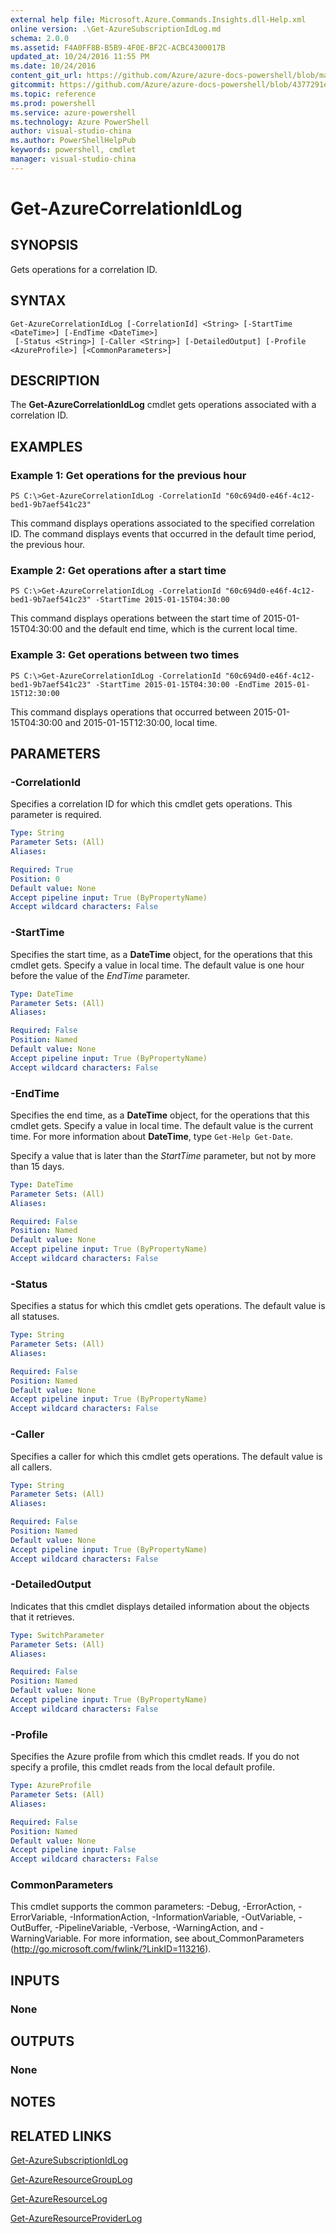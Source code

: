```yaml
---
external help file: Microsoft.Azure.Commands.Insights.dll-Help.xml
online version: .\Get-AzureSubscriptionIdLog.md
schema: 2.0.0
ms.assetid: F4A0FF8B-B5B9-4F0E-BF2C-ACBC4300017B
updated_at: 10/24/2016 11:55 PM
ms.date: 10/24/2016
content_git_url: https://github.com/Azure/azure-docs-powershell/blob/master/azureps-cmdlets-docs/ResourceManager/AzureRM.Insights/v0.9.8/Get-AzureCorrelationIdLog.md
gitcommit: https://github.com/Azure/azure-docs-powershell/blob/4377291ee360e58e2c1c5d644155daf6a0279055/azureps-cmdlets-docs/ResourceManager/AzureRM.Insights/v0.9.8/Get-AzureCorrelationIdLog.md
ms.topic: reference
ms.prod: powershell
ms.service: azure-powershell
ms.technology: Azure PowerShell
author: visual-studio-china
ms.author: PowerShellHelpPub
keywords: powershell, cmdlet
manager: visual-studio-china
---
```


# Get-AzureCorrelationIdLog

## SYNOPSIS
Gets operations for a correlation ID.

## SYNTAX

```
Get-AzureCorrelationIdLog [-CorrelationId] <String> [-StartTime <DateTime>] [-EndTime <DateTime>]
 [-Status <String>] [-Caller <String>] [-DetailedOutput] [-Profile <AzureProfile>] [<CommonParameters>]
```

## DESCRIPTION
The **Get-AzureCorrelationIdLog** cmdlet gets operations associated with a correlation ID.

## EXAMPLES

### Example 1: Get operations for the previous hour
```
PS C:\>Get-AzureCorrelationIdLog -CorrelationId "60c694d0-e46f-4c12-bed1-9b7aef541c23"
```

This command displays operations associated to the specified correlation ID.
The command displays events that occurred in the default time period, the previous hour.

### Example 2: Get operations after a start time
```
PS C:\>Get-AzureCorrelationIdLog -CorrelationId "60c694d0-e46f-4c12-bed1-9b7aef541c23" -StartTime 2015-01-15T04:30:00
```

This command displays operations between the start time of 2015-01-15T04:30:00 and the default end time, which is the current local time.

### Example 3: Get operations between two times
```
PS C:\>Get-AzureCorrelationIdLog -CorrelationId "60c694d0-e46f-4c12-bed1-9b7aef541c23" -StartTime 2015-01-15T04:30:00 -EndTime 2015-01-15T12:30:00
```

This command displays operations that occurred between 2015-01-15T04:30:00 and 2015-01-15T12:30:00, local time.

## PARAMETERS

### -CorrelationId
Specifies a correlation ID for which this cmdlet gets operations.
This parameter is required.

```yaml
Type: String
Parameter Sets: (All)
Aliases: 

Required: True
Position: 0
Default value: None
Accept pipeline input: True (ByPropertyName)
Accept wildcard characters: False
```

### -StartTime
Specifies the start time, as a **DateTime** object, for the operations that this cmdlet gets.
Specify a value in local time.
The default value is one hour before the value of the *EndTime* parameter.

```yaml
Type: DateTime
Parameter Sets: (All)
Aliases: 

Required: False
Position: Named
Default value: None
Accept pipeline input: True (ByPropertyName)
Accept wildcard characters: False
```

### -EndTime
Specifies the end time, as a **DateTime** object, for the operations that this cmdlet gets.
Specify a value in local time.
The default value is the current time.
For more information about **DateTime**, type `Get-Help Get-Date`.

Specify a value that is later than the *StartTime* parameter, but not by more than 15 days.

```yaml
Type: DateTime
Parameter Sets: (All)
Aliases: 

Required: False
Position: Named
Default value: None
Accept pipeline input: True (ByPropertyName)
Accept wildcard characters: False
```

### -Status
Specifies a status for which this cmdlet gets operations.
The default value is all statuses.

```yaml
Type: String
Parameter Sets: (All)
Aliases: 

Required: False
Position: Named
Default value: None
Accept pipeline input: True (ByPropertyName)
Accept wildcard characters: False
```

### -Caller
Specifies a caller for which this cmdlet gets operations.
The default value is all callers.

```yaml
Type: String
Parameter Sets: (All)
Aliases: 

Required: False
Position: Named
Default value: None
Accept pipeline input: True (ByPropertyName)
Accept wildcard characters: False
```

### -DetailedOutput
Indicates that this cmdlet displays detailed information about the objects that it retrieves.

```yaml
Type: SwitchParameter
Parameter Sets: (All)
Aliases: 

Required: False
Position: Named
Default value: None
Accept pipeline input: True (ByPropertyName)
Accept wildcard characters: False
```

### -Profile
Specifies the Azure profile from which this cmdlet reads.
If you do not specify a profile, this cmdlet reads from the local default profile.

```yaml
Type: AzureProfile
Parameter Sets: (All)
Aliases: 

Required: False
Position: Named
Default value: None
Accept pipeline input: False
Accept wildcard characters: False
```

### CommonParameters
This cmdlet supports the common parameters: -Debug, -ErrorAction, -ErrorVariable, -InformationAction, -InformationVariable, -OutVariable, -OutBuffer, -PipelineVariable, -Verbose, -WarningAction, and -WarningVariable. For more information, see about_CommonParameters (http://go.microsoft.com/fwlink/?LinkID=113216).

## INPUTS

### None

## OUTPUTS

### None

## NOTES

## RELATED LINKS

[Get-AzureSubscriptionIdLog](./Get-AzureSubscriptionIdLog.md)

[Get-AzureResourceGroupLog](./Get-AzureResourceGroupLog.md)

[Get-AzureResourceLog](./Get-AzureResourceLog.md)

[Get-AzureResourceProviderLog](./Get-AzureResourceProviderLog.md)


